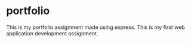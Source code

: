 # portfolio
 This is my portfolio assignment made using express. This is my first web application development assignment. 
